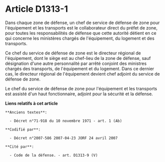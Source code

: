 # Article D1313-1

Dans chaque zone de défense, un chef de service de défense de zone pour l'équipement et les transports est le collaborateur
direct du préfet de zone, pour toutes les responsabilités de défense que cette autorité détient en ce qui concerne les
ministères chargés de l'équipement, du logement et des transports.

Ce chef du service de défense de zone est le directeur régional de l'équipement, dont le siège est au chef-lieu de la zone de
défense, sauf désignation d'une autre personnalité par arrêté conjoint des ministres chargés des transports, de l'équipement
et du logement. Dans ce dernier cas, le directeur régional de l'équipement devient chef adjoint du service de défense de
zone.

Le chef du service de défense de zone pour l'équipement et les transports est assisté d'un haut fonctionnaire, adjoint pour
la sécurité et la défense.

**Liens relatifs à cet article**

	**Anciens textes**:

	  - Décret n°71-918 du 10 novembre 1971 - art. 1 (Ab)

	**Codifié par**:

	  - Décret n°2007-586 2007-04-23 JORF 24 avril 2007

	**Cité par**:

	  - Code de la défense. - art. D1313-9 (V)

